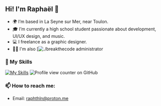 ## Hi! I'm Raphaël 👋

- 🌍 I’m based in La Seyne sur Mer, near Toulon.
- 🎓 I’m currently a high school student passionate about development, UI/UX design, and music.
- 💻 I freelance as a graphic designer.
- 🧑‍💻 I'm also [![**./breakthecode**](https://discord.gg/breakthecode) administrator
### 📝 My Skills
[![My Skills](https://skillicons.dev/icons?i=ableton,ae,blender,discord,figma,vscode,windows,xd&theme=light)](https://skillicons.dev)
![Profile view counter on GitHub](https://komarev.com/ghpvc/?username=raphthln)
### 📫 How to reach me:
- Email: [raphthln@proton.me](mailto:raphthln@proton.me)
